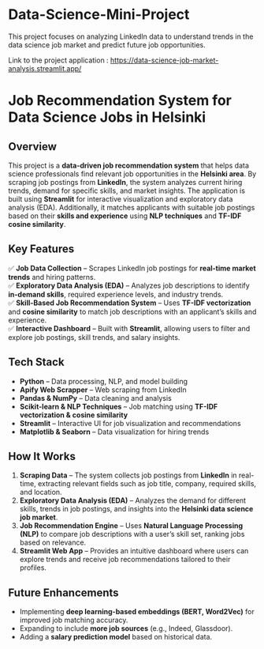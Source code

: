 # Data-Science-Mini-Project
 This project focuses on analyzing LinkedIn data to understand trends in the data science job market and predict future job opportunities.
 
 Link to the project application : https://data-science-job-market-analysis.streamlit.app/

 # **Job Recommendation System for Data Science Jobs in Helsinki**  

## **Overview**  
This project is a **data-driven job recommendation system** that helps data science professionals find relevant job opportunities in the **Helsinki area**. By scraping job postings from **LinkedIn**, the system analyzes current hiring trends, demand for specific skills, and market insights. The application is built using **Streamlit** for interactive visualization and exploratory data analysis (EDA). Additionally, it matches applicants with suitable job postings based on their **skills and experience** using **NLP techniques** and **TF-IDF cosine similarity**.  

## **Key Features**  

✅ **Job Data Collection** – Scrapes LinkedIn job postings for **real-time market trends** and hiring patterns.  
✅ **Exploratory Data Analysis (EDA)** – Analyzes job descriptions to identify **in-demand skills**, required experience levels, and industry trends.  
✅ **Skill-Based Job Recommendation System** – Uses **TF-IDF vectorization** and **cosine similarity** to match job descriptions with an applicant’s skills and experience.  
✅ **Interactive Dashboard** – Built with **Streamlit**, allowing users to filter and explore job postings, skill trends, and salary insights.  

## **Tech Stack**  

- **Python** – Data processing, NLP, and model building  
- **Apify Web Scrapper** – Web scraping from LinkedIn  
- **Pandas & NumPy** – Data cleaning and analysis  
- **Scikit-learn & NLP Techniques** – Job matching using **TF-IDF vectorization & cosine similarity**  
- **Streamlit** – Interactive UI for job visualization and recommendations  
- **Matplotlib & Seaborn** – Data visualization for hiring trends  

## **How It Works**  

1. **Scraping Data** – The system collects job postings from **LinkedIn** in real-time, extracting relevant fields such as job title, company, required skills, and location.  
2. **Exploratory Data Analysis (EDA)** – Analyzes the demand for different skills, trends in job postings, and insights into the **Helsinki data science job market**.  
3. **Job Recommendation Engine** – Uses **Natural Language Processing (NLP)** to compare job descriptions with a user’s skill set, ranking jobs based on relevance.  
4. **Streamlit Web App** – Provides an intuitive dashboard where users can explore trends and receive job recommendations tailored to their profiles.  

## **Future Enhancements**  

- Implementing **deep learning-based embeddings (BERT, Word2Vec)** for improved job matching accuracy.  
- Expanding to include **more job sources** (e.g., Indeed, Glassdoor).  
- Adding a **salary prediction model** based on historical data.  


